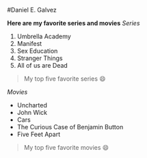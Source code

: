 #Daniel E. Galvez

**Here are my favorite series and movies**
*Series*
1. Umbrella Academy
2. Manifest
3. Sex Education
4. Stranger Things
5. All of us are Dead
> My top five favorite series 😄

*Movies*
- Uncharted
- John Wick
- Cars
- The Curious Case of Benjamin Button
- Five Feet Apart
> My top five favorite movies 😄

